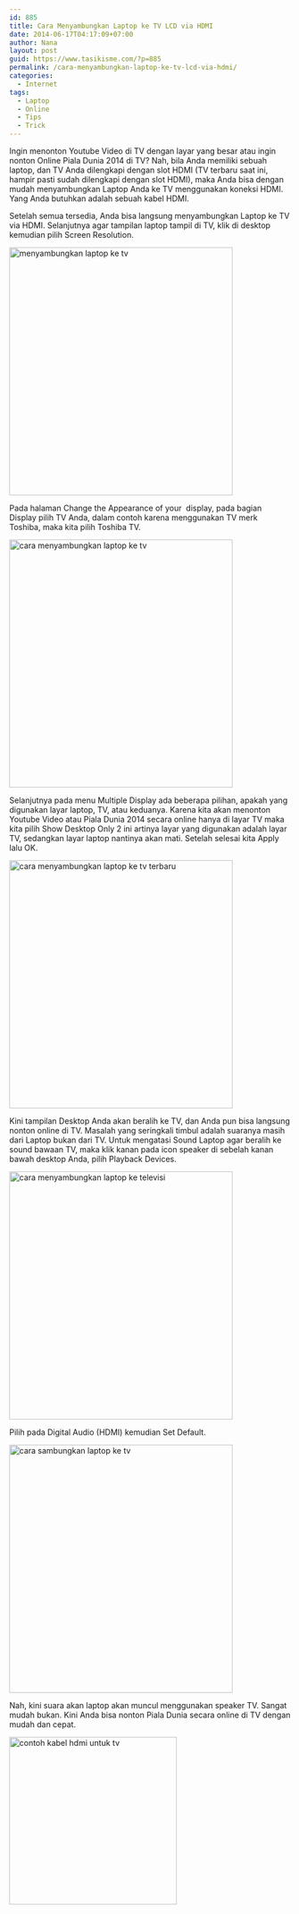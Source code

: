 ```yaml
---
id: 885
title: Cara Menyambungkan Laptop ke TV LCD via HDMI
date: 2014-06-17T04:17:09+07:00
author: Nana
layout: post
guid: https://www.tasikisme.com/?p=885
permalink: /cara-menyambungkan-laptop-ke-tv-lcd-via-hdmi/
categories:
  - Internet
tags:
  - Laptop
  - Online
  - Tips
  - Trick
---
```

Ingin menonton Youtube Video di TV dengan layar yang besar atau ingin nonton Online Piala Dunia 2014 di TV? Nah, bila Anda memiliki sebuah laptop, dan TV Anda dilengkapi dengan slot HDMI (TV terbaru saat ini, hampir pasti sudah dilengkapi dengan slot HDMI), maka Anda bisa dengan mudah menyambungkan Laptop Anda ke TV menggunakan koneksi HDMI. Yang Anda butuhkan adalah sebuah kabel HDMI.

Setelah semua tersedia, Anda bisa langsung menyambungkan Laptop ke TV via HDMI. Selanjutnya agar tampilan laptop tampil di TV, klik di desktop kemudian pilih Screen Resolution.

<img loading="lazy"  src="https://3.bp.blogspot.com/-wGTq6sdP-sY/U5-08HyXfuI/AAAAAAAADOQ/I2PvSq_CXGM/s1600/menyambungkan_laptop_ke_tv.jpg" alt="menyambungkan laptop ke tv" width="400" height="444" /> 

Pada halaman Change the Appearance of your  display, pada bagian Display pilih TV Anda, dalam contoh karena menggunakan TV merk Toshiba, maka kita pilih Toshiba TV.

<img loading="lazy"  src="https://4.bp.blogspot.com/-0JmYF8wNuq0/U5-1Jv3sELI/AAAAAAAADOY/9d16ZLEJXsE/s1600/menyambungkan_laptop_ke_tv_led_1.jpg" alt="cara menyambungkan laptop ke tv" width="400" height="444" /> 

Selanjutnya pada menu Multiple Display ada beberapa pilihan, apakah yang digunakan layar laptop, TV, atau keduanya. Karena kita akan menonton Youtube Video atau Piala Dunia 2014 secara online hanya di layar TV maka kita pilih Show Desktop Only 2 ini artinya layar yang digunakan adalah layar TV, sedangkan layar laptop nantinya akan mati. Setelah selesai kita Apply lalu OK.

<img loading="lazy"  src="https://3.bp.blogspot.com/-U1eF0HvfMG8/U5-1MUKE7CI/AAAAAAAADOg/hMcgL544eew/s1600/menyambungkan_laptop_ke_tv_led_2.jpg" alt="cara menyambungkan laptop ke tv terbaru" width="400" height="444" /> 

Kini tampilan Desktop Anda akan beralih ke TV, dan Anda pun bisa langsung nonton online di TV. Masalah yang seringkali timbul adalah suaranya masih dari Laptop bukan dari TV. Untuk mengatasi Sound Laptop agar beralih ke sound bawaan TV, maka klik kanan pada icon speaker di sebelah kanan bawah desktop Anda, pilih Playback Devices.

<img loading="lazy"  src="https://4.bp.blogspot.com/-E4l2LpdEpKk/U5-1SLSqvbI/AAAAAAAADOo/eRYLL2hwZzw/s1600/menyambungkan_laptop_ke_tv_led_3.jpg" alt="cara menyambungkan laptop ke televisi" width="400" height="444" /> 

Pilih pada Digital Audio (HDMI) kemudian Set Default.

<img loading="lazy"  src="https://4.bp.blogspot.com/-OhbV6LbCMYQ/U5-1YslaBuI/AAAAAAAADOw/rWgK77muCA4/s1600/menyambungkan_laptop_ke_tv_led_4.jpg" alt="cara sambungkan laptop ke tv" width="400" height="444" /> 

Nah, kini suara akan laptop akan muncul menggunakan speaker TV. Sangat mudah bukan. Kini Anda bisa nonton Piala Dunia secara online di TV dengan mudah dan cepat.

<img loading="lazy" class="aligncenter wp-image-1287 size-full" src="https://www.tasikisme.com/wp-content/uploads/2014/06/hdmi.gif" alt="contoh kabel hdmi untuk tv" width="300" height="300" />